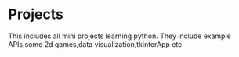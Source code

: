 # Projects
This includes all mini projects learning python. 
They include example APIs,some 2d games,data visualization,tkinterApp etc

